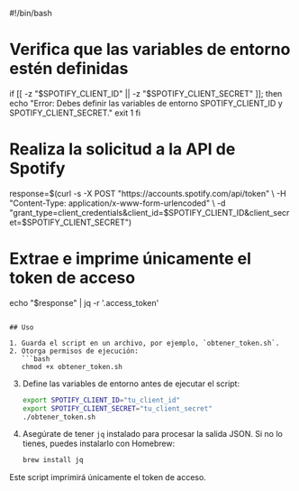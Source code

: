 #!/bin/bash

# Verifica que las variables de entorno estén definidas
if [[ -z "$SPOTIFY_CLIENT_ID" || -z "$SPOTIFY_CLIENT_SECRET" ]]; then
    echo "Error: Debes definir las variables de entorno SPOTIFY_CLIENT_ID y SPOTIFY_CLIENT_SECRET."
    exit 1
fi

# Realiza la solicitud a la API de Spotify
response=$(curl -s -X POST "https://accounts.spotify.com/api/token" \
    -H "Content-Type: application/x-www-form-urlencoded" \
    -d "grant_type=client_credentials&client_id=$SPOTIFY_CLIENT_ID&client_secret=$SPOTIFY_CLIENT_SECRET")

# Extrae e imprime únicamente el token de acceso
echo "$response" | jq -r '.access_token'
```

## Uso

1. Guarda el script en un archivo, por ejemplo, `obtener_token.sh`.
2. Otorga permisos de ejecución:
   ```bash
   chmod +x obtener_token.sh
   ```
3. Define las variables de entorno antes de ejecutar el script:
   ```bash
   export SPOTIFY_CLIENT_ID="tu_client_id"
   export SPOTIFY_CLIENT_SECRET="tu_client_secret"
   ./obtener_token.sh
   ```
4. Asegúrate de tener `jq` instalado para procesar la salida JSON. Si no lo tienes, puedes instalarlo con Homebrew:
   ```bash
   brew install jq
   ```

Este script imprimirá únicamente el token de acceso.